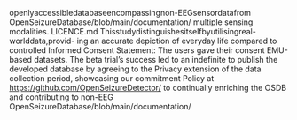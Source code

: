 openlyaccessibledatabaseencompassingnon-EEGsensordatafrom
OpenSeizureDatabase/blob/main/documentation/
multiple sensing modalities.
LICENCE.md
Thisstudydistinguishesitselfbyutilisingreal-worlddata,provid-
ing an accurate depiction of everyday life compared to controlled
Informed Consent Statement: The users gave their consent
EMU-based datasets. The beta trial’s success led to an indefinite
to publish the developed database by agreeing to the Privacy
extension of the data collection period, showcasing our commitment
Policy at https://github.com/OpenSeizureDetector/
to continually enriching the OSDB and contributing to non-EEG
OpenSeizureDatabase/blob/main/documentation/